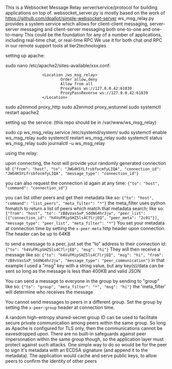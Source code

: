 This is a Websocket Message Relay server/service/protocol for building applications on top of.
websocket_server.py is mostly based on the work of https://github.com/dpallot/simple-websocket-server
ws_msg_relay.py provides a system service which allows for client-client messaging, server-server messaging and client-server messaging both one-to-one and one-to-many
This could be the foundation for any of a number of applications, including real-time chat, or real-time RPC
We use it for both chat *and* RPC in our remote support tools at tier2technologies


setting up apache:

sudo nano /etc/apache2/sites-available/xxx.conf:
```
                <Location /ws_msg_relay>
                        Order allow,deny
                        Allow from all
                        ProxyPass ws://127.0.0.42:61839
                        ProxyPassReverse ws://127.0.0.42:61839
                </Location>
```
sudo a2enmod proxy_http
sudo a2enmod proxy_wstunnel
sudo systemctl restart apache2




setting up the service:
(this repo should be in /var/www/ws_msg_relay)

sudo cp ws_msg_relay.service /etc/systemd/system/
sudo systemctl enable ws_msg_relay
sudo systemctl restart ws_msg_relay
sudo systemctl status ws_msg_relay
sudo journalctl -u ws_msg_relay


using the relay:

upon connecting, the host will provide your randomly generated connection id:
```{"from": "host", "to": "JWG4K5YLfrsbfocmfyLIQA", "connection_id": "JWG4K5YLfrsbfocmfyLIQA", "message_type": "connection_id"}```

you can also request the connection id again at any time:
```{"to": "host", "command": "connection_id"}```

you can list other peers and get their metadata like so:
```{"to": "host", "command": "list_peers", "meta_filter": "*"}```
the meta_filter uses python fnmatch to return a list of peers which match that metadata search; like so:
```{"from": "host", "to": "zB8vVasSxP_SddNG4hrJjw", "peer_list": [{"connection_id": "h4VuFMipSHZ5ls4C7lrjEQ", "peer_meta": "2c01"}], "message_type": "peer_list", "meta_filter": "*"}```
You set your metadata at connection time by setting the `x-peer-meta` http header upon connection. The header can be up to 64KB

to send a message to a peer, just set the "to" address to their connection id:
```{"to": "h4VuFMipSHZ5ls4C7lrjEQ", "msg": "hi"}```
They will then receive a message like so:
```{"to": "h4VuFMipSHZ5ls4C7lrjEQ", "msg": "hi", "from": "zB8vVasSxP_SddNG4hrJjw", "message_type": "peer_communication"}```
in that example I used a "msg" key with a string value, but any key(s)/data can be sent so long as the message is less than 400KB and valid JSON

You can send a message to everyone in the group by sending to "group" like so:
```{"to": "group", "meta_filter": "*", "msg": "hi"}```
the 'meta_filter' will determine who receives the message

You cannot send messages to peers in a different group. Set the group by setting the `x-peer-group` header at connection time.

A random high-entropy shared-secret group ID can be used to facilitate secure private communication among peers within the same group.
So long as Apache is configured for TLS only, then the communications cannot be eavesdropped upon.
There are no built-in safeguards against peer impersonation within the same group though, so the application layer must protect against such attacks.
One simple way to do so would be for the peer to sign it's metadata with an ECDSA signature (and append it to the metadata).
The application would cache and serve public keys, to allow peers to confirm the identity of other peers




